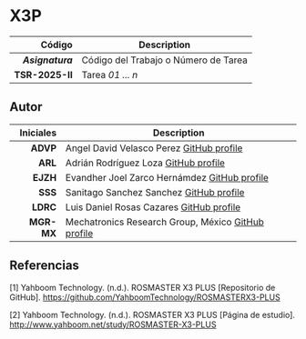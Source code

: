 # X3P


| Código | Description |
| ------:| ----------- |
| ***Asignatura*** | Código del Trabajo o Número de Tarea | 
| **TSR-2025-II** | Tarea *01 ... n* |
 
## Autor

| Iniciales  | Description |
| ----------:| ----------- |
| **ADVP** | Angel David Velasco Perez [GitHub profile](https://github.com/AngelVelascoJr) |
| **ARL**  | Adrián Rodríguez Loza [GitHub profile](https://github.com/AdrianR666) |
| **EJZH**   | Evandher Joel Zarco Hernámdez [GitHub profile](https://github.com/EvandherZarco25) |
| **SSS** | Sanitago Sanchez Sanchez [GitHub profile](https://github.com/LordSnakeZ) |
| **LDRC** | Luis Daniel Rosas Cazares [GitHub profile](https://github.com/LordSnakeZ) |
| **MGR-MX** | Mechatronics Research Group, México [GitHub profile](https://github.com/mrg-mx) |

## Referencias

<a id="1">[1]</a> Yahboom Technology. (n.d.). ROSMASTER X3 PLUS [Repositorio de GitHub]. https://github.com/YahboomTechnology/ROSMASTERX3-PLUS 

<a id="2">[2]</a> Yahboom Technology. (n.d.). ROSMASTER X3 PLUS [Página de estudio]. http://www.yahboom.net/study/ROSMASTER-X3-PLUS

